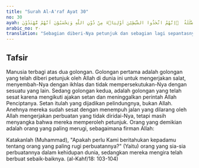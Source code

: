 ```yaml
---
title: "Surah Al-A'raf Ayat 30"
no: 30
ayah: فَرِيْقًا هَدٰى وَفَرِيْقًا حَقَّ عَلَيْهِمُ الضَّلٰلَةُ  ۗاِنَّهُمُ اتَّخَذُوا الشَّيٰطِيْنَ اَوْلِيَاۤءَ مِنْ دُوْنِ اللّٰهِ وَيَحْسَبُوْنَ اَنَّهُمْ مُّهْتَدُوْنَ 
arabic_no: ٣٠
translation: "Sebagian diberi-Nya petunjuk dan sebagian lagi sepantasnya menjadi sesat. Mereka menjadikan setan-setan sebagai pelindung selain Allah. Mereka mengira bahwa mereka mendapat petunjuk."
---
```


## Tafsir

Manusia terbagi atas dua golongan. Golongan pertama adalah golongan yang telah diberi petunjuk oleh Allah di dunia ini untuk mengerjakan salat, menyembah-Nya dengan ikhlas dan tidak mempersekutukan-Nya dengan sesuatu yang lain. Sedang golongan kedua, adalah golongan yang telah sesat karena mengikuti ajakan setan dan meninggalkan perintah Allah Penciptanya. Setan itulah yang dijadikan pelindungnya, bukan Allah. Anehnya mereka sudah sesat dengan menempuh jalan yang dilarang oleh Allah mengerjakan perbuatan yang tidak diridai-Nya, tetapi masih menyangka bahwa mereka memperoleh petunjuk. Orang yang demikian adalah orang yang paling merugi, sebagaimana firman Allah: 

Katakanlah (Muhammad), "Apakah perlu Kami beritahukan kepadamu tentang orang yang paling rugi perbuatannya?" (Yaitu) orang yang sia-sia perbuatannya dalam kehidupan dunia, sedangkan mereka mengira telah berbuat sebaik-baiknya. (al-Kahf/18: 103-104)
